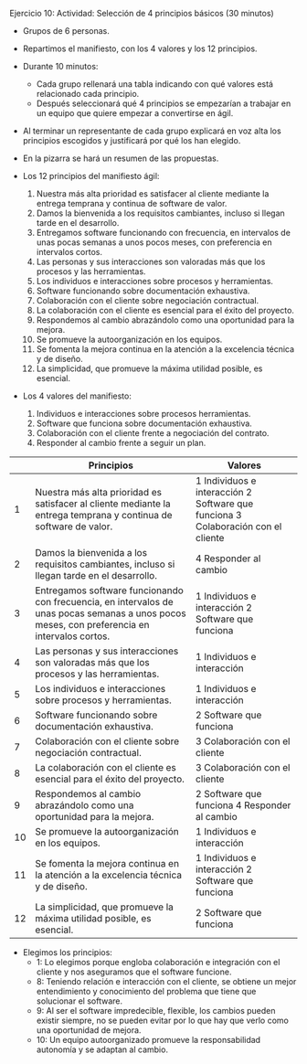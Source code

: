 Ejercicio 10:
Actividad: Selección de 4 principios básicos (30 minutos)
-	Grupos de 6 personas.
-	Repartimos el manifiesto, con los 4 valores y los 12 principios.
-	Durante 10 minutos:
    -	Cada grupo rellenará una tabla indicando con qué valores está relacionado cada principio.
    -	Después seleccionará qué 4 principios se empezarían a trabajar en un equipo que quiere empezar a convertirse en ágil.
-	Al terminar un representante de cada grupo explicará en voz alta los principios escogidos y justificará por qué los han elegido.
-	En la pizarra se hará un resumen de las propuestas.

- Los 12 principios del manifiesto ágil:  

    1.	Nuestra más alta prioridad es satisfacer al cliente mediante la entrega temprana y continua de software de valor.
    2.	Damos la bienvenida a los requisitos cambiantes, incluso si llegan tarde en el desarrollo.
    3.	Entregamos software funcionando con frecuencia, en intervalos de unas pocas semanas a unos pocos meses, con preferencia en intervalos cortos.
    4.	Las personas y sus interacciones son valoradas más que los procesos y las herramientas.
    5.	Los individuos e interacciones sobre procesos y herramientas.
    6.	Software funcionando sobre documentación exhaustiva.
    7.	Colaboración con el cliente sobre negociación contractual.
    8.	La colaboración con el cliente es esencial para el éxito del proyecto.
    9.	Respondemos al cambio abrazándolo como una oportunidad para la mejora.
    10.	Se promueve la autoorganización en los equipos.
    11.	Se fomenta la mejora continua en la atención a la excelencia técnica y de diseño.
    12.	La simplicidad, que promueve la máxima utilidad posible, es esencial. 

- Los 4 valores del manifiesto: 

    1.	Individuos e interacciones sobre procesos herramientas.
    2.	Software que funciona sobre documentación exhaustiva.
    3.	Colaboración con el cliente frente a negociación del contrato. 
    4.	Responder al cambio frente a seguir un plan. 

|           |     Principios                                                                                                                                           |     Valores                                                                                     |
|-----------|----------------------------------------------------------------------------------------------------------------------------------------------------------|-------------------------------------------------------------------------------------------------|
|     1     |     Nuestra más alta prioridad es satisfacer al cliente   mediante la entrega temprana y continua de software de valor.                                  |     1 Individuos e interacción     2 Software que funciona     3 Colaboración con el cliente    |
|     2     |     Damos la bienvenida a los requisitos cambiantes, incluso   si llegan tarde en el desarrollo.                                                         |     4 Responder al cambio                                                                       |
|     3     |     Entregamos software funcionando con frecuencia, en   intervalos de unas pocas semanas a unos pocos meses, con preferencia en   intervalos cortos.    |     1 Individuos e interacción     2 Software que funciona                                      |
|     4     |     Las personas y sus interacciones son valoradas más que los   procesos y las herramientas.                                                            |     1 Individuos e interacción                                                                  |
|     5     |     Los individuos e interacciones sobre procesos y   herramientas.                                                                                      |     1 Individuos e interacción                                                                  |
|     6     |     Software funcionando sobre documentación exhaustiva.                                                                                                 |     2 Software que funciona                                                                     |
|     7     |     Colaboración con el cliente sobre negociación contractual.                                                                                           |     3 Colaboración con el cliente                                                               |
|     8     |      La colaboración con   el cliente es esencial para el éxito del proyecto.                                                                            |     3 Colaboración con el cliente                                                               |
|     9     |     Respondemos al cambio abrazándolo como una oportunidad   para la mejora.                                                                             |     2 Software que funciona     4 Responder al cambio                                           |
|     10    |     Se promueve la autoorganización en los equipos.                                                                                                      |     1 Individuos e interacción                                                                  |
|     11    |     Se fomenta la mejora continua en la atención a la   excelencia técnica y de diseño.                                                                  |     1 Individuos e interacción     2 Software que funciona                                      |
|     12    |     La simplicidad, que promueve la máxima utilidad posible,   es esencial.                                                                              |     2 Software que funciona                                                                     |


- Elegimos los principios:
    - 1: Lo elegimos porque engloba colaboración e integración con el cliente y nos aseguramos que el software funcione.
    - 8: Teniendo relación e interacción con el cliente, se obtiene un mejor entendimiento y conocimiento del problema que tiene que solucionar el software.
    - 9: Al ser el software impredecible, flexible, los cambios pueden existir siempre, no se pueden evitar por lo que hay que verlo como una oportunidad de mejora.
    - 10: Un equipo autoorganizado promueve la responsabilidad autonomía y se adaptan al cambio.
